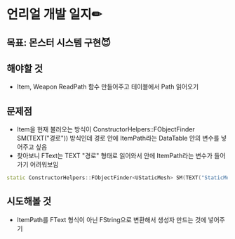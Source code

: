 # 언리얼 개발 일지✏



## 목표: 몬스터 시스템 구현😈

## 해야할 것

* Item, Weapon ReadPath 함수 만들어주고 테이블에서 Path 읽어오기

## 문제점

* Item을 현재 불러오는 방식이 ConstructorHelpers::FObjectFinder<UStaticMesh> SM(TEXT("경로")) 방식인데 경로 안에 ItemPath라는 DataTable 안의 변수를 넣어주고 싶음
* 찾아보니 FText는 TEXT "경로" 형태로 읽어와서 안에 ItemPath라는 변수가 들어가기 어려워보임
  
```C++
static ConstructorHelpers::FObjectFinder<UStaticMesh> SM(TEXT("StaticMesh'/Game/PotionBottles/PotionBottle_2/SM_PotionBottle_2_Glass.SM_PotionBottle_2_Glass'"));
```

## 시도해볼 것

* ItemPath를 FText 형식이 아닌 FString으로 변환해서 생성자 만드는 것에 넣어주기
